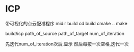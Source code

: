 # ICP
带可视化的点云配准程序
midir build
cd build
cmake ..
make

build/icp path_of_source path_of_target num_of_iteration

先迭代num_of_iteration次后,显示
然后每按一次空格,迭代一次
